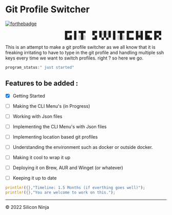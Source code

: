 # Git Profile Switcher

[![forthebadge](https://forthebadge.com/images/badges/made-with-rust.svg)](https://forthebadge.com)

```
                          █▀▀ █ ▀█▀   █▀ █░█░█ █ ▀█▀ █▀▀ █░█ █▀▀ █▀█
                          █▄█ █ ░█░   ▄█ ▀▄▀▄▀ █ ░█░ █▄▄ █▀█ ██▄ █▀▄   
```

This is an attempt to make a git profile switcher as we all know that it is freaking irritating to have to type in the git profile and handling multiple ssh keys every time we want to switch profiles. right ? so here we go.

```csharp
program_status:" just started"
```

## Features to be added :

- [x] Getting Started
- [ ] Making the CLI Menu's (in Progress)
- [ ] Working with Json files
- [ ] Implementing the CLI Menu's with Json files
- [ ] Implementing location based git profiles
- [ ] Understanding the environment such as docker or outside docker.
- [ ] Making it cool to wrap it up
- [ ] Deploying it on Brew, AUR and Winget (or whatever)
- [ ] Keeping it up to date



```rust
println!({},"Timeline: 1.5 Months (if everthing goes well)"); 
println!({},"You are welcome to work on this."); 
```

----
© 2022 Silicon Ninja
